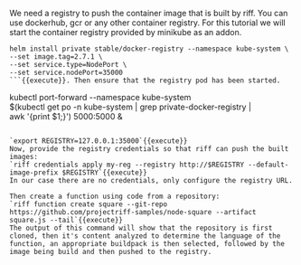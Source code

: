 We need a registry to push the container image that is built by riff. You can use dockerhub, gcr or any other container registry. For this tutorial we will start the container registry provided by minikube as an addon.
```
helm install private stable/docker-registry --namespace kube-system \
--set image.tag=2.7.1 \
--set service.type=NodePort \
--set service.nodePort=35000
```{{execute}}. Then ensure that the registry pod has been started.

```
kubectl port-forward --namespace kube-system \
$(kubectl get po -n kube-system | grep private-docker-registry | \
awk '{print $1;}') 5000:5000 &
```{{execute}}

`export REGISTRY=127.0.0.1:35000`{{execute}}
Now, provide the registry credentials so that riff can push the built images:
`riff credentials apply my-reg --registry http://$REGISTRY --default-image-prefix $REGISTRY`{{execute}}
In our case there are no credentials, only configure the registry URL.

Then create a function using code from a repository:
`riff function create square --git-repo https://github.com/projectriff-samples/node-square --artifact square.js --tail`{{execute}}
The output of this command will show that the repository is first cloned, then it's content analyzed to determine the language of the function, an appropriate buildpack is then selected, followed by the image being build and then pushed to the registry.
